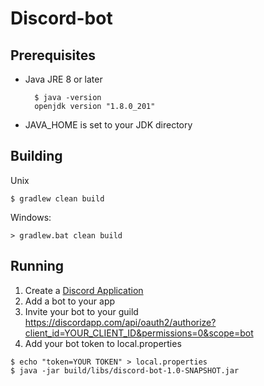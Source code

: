 # Discord-bot

## Prerequisites

- Java JRE 8 or later

        $ java -version
        openjdk version "1.8.0_201"
        
- JAVA_HOME is set to your JDK directory
## Building

Unix

    $ gradlew clean build


Windows:
    
    > gradlew.bat clean build

## Running
1. Create a [Discord Application](https://discordapp.com/developers/applications/)
2. Add a bot to your app 
3. Invite your bot to your guild https://discordapp.com/api/oauth2/authorize?client_id=YOUR_CLIENT_ID&permissions=0&scope=bot
4. Add your bot token to local.properties

<a/>

    $ echo "token=YOUR TOKEN" > local.properties
    $ java -jar build/libs/discord-bot-1.0-SNAPSHOT.jar

